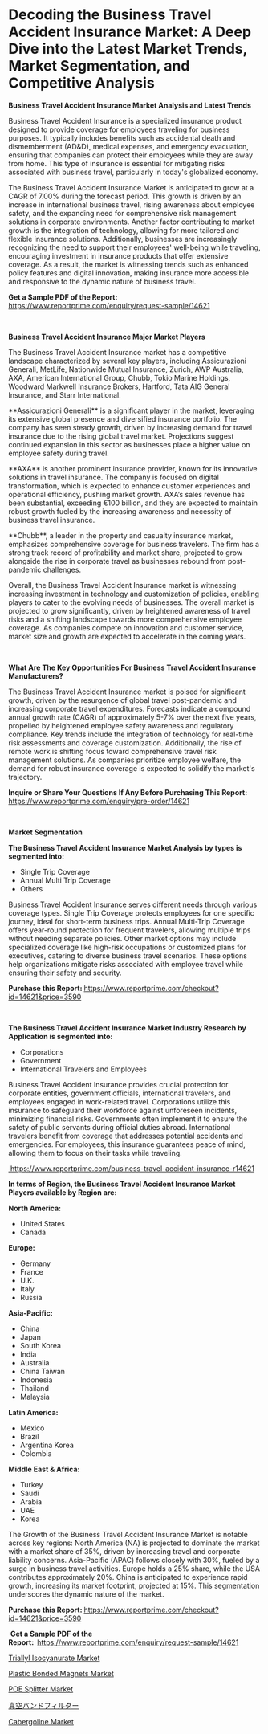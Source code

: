 <p><h1>Decoding the Business Travel Accident Insurance Market: A Deep Dive into the Latest Market Trends, Market Segmentation, and Competitive Analysis</h1></p><p><strong>Business Travel Accident Insurance Market Analysis and Latest Trends</strong></p>
<p><p>Business Travel Accident Insurance is a specialized insurance product designed to provide coverage for employees traveling for business purposes. It typically includes benefits such as accidental death and dismemberment (AD&D), medical expenses, and emergency evacuation, ensuring that companies can protect their employees while they are away from home. This type of insurance is essential for mitigating risks associated with business travel, particularly in today's globalized economy.</p><p>The Business Travel Accident Insurance Market is anticipated to grow at a CAGR of 7.00% during the forecast period. This growth is driven by an increase in international business travel, rising awareness about employee safety, and the expanding need for comprehensive risk management solutions in corporate environments. Another factor contributing to market growth is the integration of technology, allowing for more tailored and flexible insurance solutions. Additionally, businesses are increasingly recognizing the need to support their employees' well-being while traveling, encouraging investment in insurance products that offer extensive coverage. As a result, the market is witnessing trends such as enhanced policy features and digital innovation, making insurance more accessible and responsive to the dynamic nature of business travel.</p></p>
<p><strong>Get a Sample PDF of the Report:&nbsp;</strong> <a href="https://www.reportprime.com/enquiry/request-sample/14621">https://www.reportprime.com/enquiry/request-sample/14621</a></p>
<p>&nbsp;</p>
<p><strong>Business Travel Accident Insurance Major Market Players</strong></p>
<p><p>The Business Travel Accident Insurance market has a competitive landscape characterized by several key players, including Assicurazioni Generali, MetLife, Nationwide Mutual Insurance, Zurich, AWP Australia, AXA, American International Group, Chubb, Tokio Marine Holdings, Woodward Markwell Insurance Brokers, Hartford, Tata AIG General Insurance, and Starr International. </p><p>**Assicurazioni Generali** is a significant player in the market, leveraging its extensive global presence and diversified insurance portfolio. The company has seen steady growth, driven by increasing demand for travel insurance due to the rising global travel market. Projections suggest continued expansion in this sector as businesses place a higher value on employee safety during travel.</p><p>**AXA** is another prominent insurance provider, known for its innovative solutions in travel insurance. The company is focused on digital transformation, which is expected to enhance customer experiences and operational efficiency, pushing market growth. AXA’s sales revenue has been substantial, exceeding €100 billion, and they are expected to maintain robust growth fueled by the increasing awareness and necessity of business travel insurance.</p><p>**Chubb**, a leader in the property and casualty insurance market, emphasizes comprehensive coverage for business travelers. The firm has a strong track record of profitability and market share, projected to grow alongside the rise in corporate travel as businesses rebound from post-pandemic challenges.</p><p>Overall, the Business Travel Accident Insurance market is witnessing increasing investment in technology and customization of policies, enabling players to cater to the evolving needs of businesses. The overall market is projected to grow significantly, driven by heightened awareness of travel risks and a shifting landscape towards more comprehensive employee coverage. As companies compete on innovation and customer service, market size and growth are expected to accelerate in the coming years.</p></p>
<p>&nbsp;</p>
<p><strong>What Are The Key Opportunities For Business Travel Accident Insurance Manufacturers?</strong></p>
<p><p>The Business Travel Accident Insurance market is poised for significant growth, driven by the resurgence of global travel post-pandemic and increasing corporate travel expenditures. Forecasts indicate a compound annual growth rate (CAGR) of approximately 5-7% over the next five years, propelled by heightened employee safety awareness and regulatory compliance. Key trends include the integration of technology for real-time risk assessments and coverage customization. Additionally, the rise of remote work is shifting focus toward comprehensive travel risk management solutions. As companies prioritize employee welfare, the demand for robust insurance coverage is expected to solidify the market's trajectory.</p></p>
<p><strong>Inquire or Share Your Questions If Any Before Purchasing This Report:</strong> <a href="https://www.reportprime.com/enquiry/pre-order/14621">https://www.reportprime.com/enquiry/pre-order/14621</a></p>
<p>&nbsp;</p>
<p><strong>Market Segmentation</strong></p>
<p><strong>The Business Travel Accident Insurance Market Analysis by types is segmented into:</strong></p>
<p><ul><li>Single Trip Coverage</li><li>Annual Multi Trip Coverage</li><li>Others</li></ul></p>
<p><p>Business Travel Accident Insurance serves different needs through various coverage types. Single Trip Coverage protects employees for one specific journey, ideal for short-term business trips. Annual Multi-Trip Coverage offers year-round protection for frequent travelers, allowing multiple trips without needing separate policies. Other market options may include specialized coverage like high-risk occupations or customized plans for executives, catering to diverse business travel scenarios. These options help organizations mitigate risks associated with employee travel while ensuring their safety and security.</p></p>
<p><strong>Purchase this Report:&nbsp;</strong><a href="https://www.reportprime.com/checkout?id=14621&price=3590">https://www.reportprime.com/checkout?id=14621&price=3590</a></p>
<p>&nbsp;</p>
<p><strong>The Business Travel Accident Insurance Market Industry Research by Application is segmented into:</strong></p>
<p><ul><li>Corporations</li><li>Government</li><li>International Travelers and Employees</li></ul></p>
<p><p>Business Travel Accident Insurance provides crucial protection for corporate entities, government officials, international travelers, and employees engaged in work-related travel. Corporations utilize this insurance to safeguard their workforce against unforeseen incidents, minimizing financial risks. Governments often implement it to ensure the safety of public servants during official duties abroad. International travelers benefit from coverage that addresses potential accidents and emergencies. For employees, this insurance guarantees peace of mind, allowing them to focus on their tasks while traveling.</p></p>
<p><a href="https://www.reportprime.com/business-travel-accident-insurance-r14621">&nbsp;https://www.reportprime.com/business-travel-accident-insurance-r14621</a></p>
<p><strong>In terms of Region, the Business Travel Accident Insurance Market Players available by Region are:</strong></p>
<p>
    <p> <strong> North America: </strong>
        <ul>
            <li>United States</li>
            <li>Canada</li>
        </ul>
        </p> 
    <p> <strong> Europe: </strong>
        <ul>
            <li>Germany</li>
            <li>France</li>
            <li>U.K.</li>
            <li>Italy</li>
            <li>Russia</li>
        </ul>
        </p> 
    <p> <strong> Asia-Pacific: </strong>
        <ul>
            <li>China</li>
            <li>Japan</li>
            <li>South Korea</li>
            <li>India</li>
            <li>Australia</li>
            <li>China Taiwan</li>
            <li>Indonesia</li>
            <li>Thailand</li>
            <li>Malaysia</li>
        </ul>
        </p> 
    <p> <strong> Latin America: </strong>
        <ul>
            <li>Mexico</li>
            <li>Brazil</li>
            <li>Argentina Korea</li>
            <li>Colombia</li>
        </ul>
        </p> 
    <p> <strong> Middle East & Africa: </strong>
        <ul>
            <li>Turkey</li>
            <li>Saudi</li>
            <li>Arabia</li>
            <li>UAE</li>
            <li>Korea</li>
        </ul>
    </p>
    </p>
<p><p>The Growth of the Business Travel Accident Insurance Market is notable across key regions: North America (NA) is projected to dominate the market with a market share of 35%, driven by increasing travel and corporate liability concerns. Asia-Pacific (APAC) follows closely with 30%, fueled by a surge in business travel activities. Europe holds a 25% share, while the USA contributes approximately 20%. China is anticipated to experience rapid growth, increasing its market footprint, projected at 15%. This segmentation underscores the dynamic nature of the market.</p></p>
<p><strong>Purchase this Report: </strong><a href="https://www.reportprime.com/checkout?id=14621&price=3590">https://www.reportprime.com/checkout?id=14621&price=3590</a></p>
<p>&nbsp;<strong>Get a Sample PDF of the Report:&nbsp;&nbsp;</strong><a href="https://www.reportprime.com/enquiry/request-sample/14621">https://www.reportprime.com/enquiry/request-sample/14621</a></p>
<p><strong></strong></p>
<p><p><a href="https://issuu.com/reportprime-2/docs/triallyl-isocyanurate-market-size-2_1bf6f29c2c25c1">Triallyl Isocyanurate Market</a></p><p><a href="https://issuu.com/reportprime-2/docs/plastic-bonded-magnets-market-size-_1381e3efde335e">Plastic Bonded Magnets Market</a></p><p><a href="https://medium.com/@ivethfonsecal571/the-global-market-overview-of-the-poe-splitter-market-provides-a-unique-perspective-on-the-key-dbf334fba6b2">POE Splitter Market</a></p><p><a href="https://medium.com/@abigayleh7fr/vacuum-band-filters-market-%E3%81%AE%E3%82%B0%E3%83%AD%E3%83%BC%E3%83%90%E3%83%AB%E5%B8%82%E5%A0%B4%E6%A6%82%E8%A6%81%E3%81%AF-%E4%B8%96%E7%95%8C%E3%81%8A%E3%82%88%E3%81%B3%E4%B8%BB%E8%A6%81%E5%B8%82%E5%A0%B4%E3%81%AB%E3%81%8A%E3%81%91%E3%82%8B%E6%A5%AD%E7%95%8C%E3%81%AB%E5%BD%B1%E9%9F%BF%E3%82%92%E4%B8%8E%E3%81%88%E3%82%8B%E4%B8%BB%E8%A6%81%E3%81%AA%E3%83%88%E3%83%AC%E3%83%B3%E3%83%89%E3%81%AB%E3%81%A4%E3%81%84%E3%81%A6-%E7%8B%AC%E8%87%AA%E3%81%AE%E8%A6%96%E7%82%B9%E3%82%92%E6%8F%90%E4%BE%9B%E3%81%97%E3%81%BE%E3%81%99-5079d3283a06">真空バンドフィルター</a></p><p><a href="https://www.linkedin.com/pulse/cabergoline-market-trends-strategic-insights-2024-2031-atalf?trackingId=30xl9HlaTUSiTiRtmq4X4A%3D%3D">Cabergoline Market</a></p></p>